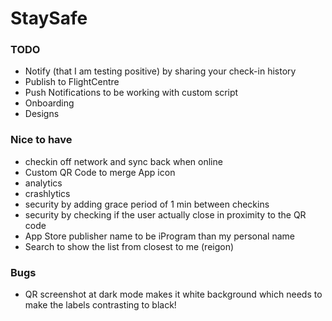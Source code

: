 # StaySafe

### TODO
- Notify (that I am testing positive) by sharing your check-in history
- Publish to FlightCentre
- Push Notifications to be working with custom script
- Onboarding
- Designs

### Nice to have
- checkin off network and sync back when online
- Custom QR Code to merge App icon
- analytics
- crashlytics
- security by adding grace period of 1 min between checkins
- security by checking if the user actually close in proximity to the QR code
- App Store publisher name to be iProgram than my personal name
- Search to show the list from closest to me (reigon)

### Bugs
- QR screenshot at dark mode makes it white background which needs to make the labels contrasting to black!
